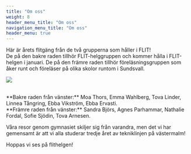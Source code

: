 ```yaml
---
title: "Om oss"
weight: 8
header_menu_title: "Om oss"
navigation_menu_title: "Om oss"
header_menu: true
---
```

Här är årets flitgäng från de två grupperna som håller i FLIT!  <br>
De på den bakre raden tillhör FLIT-helggruppen och kommer hålla i FLIT-helgen i januari. De på den främre raden tillhör föreläsningsgruppen som åker runt och föreläser på olika skolor runtom i Sundsvall. 

![](images/FLITganget2024.jpg)

 <br>
**Bakre raden från vänster:** Moa Thors, Emma Wahlberg, Tova Linder, Linnea Tångring, Ebba Vikström, Ebba Ervasti. <br>
**Främre raden från vänster:** Sandra Björs, Agnes Parhammar, Nathalie Fordal, Sofie Sjödin, Tova Arnesen. <br>

Våra resor genom gymnasiet skiljer sig från varandra, men det vi har gemensamt är att vi alla studerar tredje året av tekniklinjen på västermalm! 
<!--Nedan finns text om dem som håller i flithelgen.
<br>

Vi som håller i flithelgen i år heter ---- Våra resor genom gymnasiet skiljer sig från varandra, men det vi har gemensamt är att vi alla studerar tredje året av tekniklinjen på västermalm. 
 main

-- valde design det andra året. Nu i trean läser hon design och produktutveckling. Efter gymnasiet vill hon plugga vidare som industridesigner.

-- gick informations-och medieteknik samt produktions teknik hennes andra år på gymnasiet. Nu i det tredje året läser hon teknikvetenskap och efter studenten rycker hon in i lumpen som tekniker.

-- gick design andra året och tredje året valde hon design och produktutveckling. Efter gymnasiet ska hon jobba.

-- läste design i tvåan och nu i trean läser hon samhällsbyggande, vilket är en fortsatt inriktning på design. Efter studenten planerar hon att söka jobb.

-- valde informations-och medieteknik samt produktions teknik år 2. Numera år 3 pluggar hon teknikvetenskap med planer på att eventuellt studera ett fjärde år på skolan. -->



Hoppas vi ses på flithelgen!
